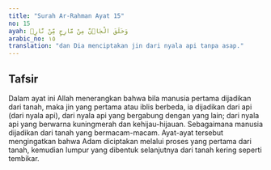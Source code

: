 ```yaml
---
title: "Surah Ar-Rahman Ayat 15"
no: 15
ayah: وَخَلَقَ الْجَاۤنَّ مِنْ مَّارِجٍ مِّنْ نَّارٍۚ  
arabic_no: ١٥
translation: "dan Dia menciptakan jin dari nyala api tanpa asap."
---
```


## Tafsir

Dalam ayat ini Allah menerangkan bahwa bila manusia pertama dijadikan dari tanah, maka jin yang pertama atau iblis berbeda, ia dijadikan dari api (dari nyala api), dari nyala api yang bergabung dengan yang lain; dari nyala api yang berwarna kuningmerah dan kehijau-hijauan. Sebagaimana manusia dijadikan dari tanah yang bermacam-macam. Ayat-ayat tersebut mengingatkan bahwa Adam diciptakan melalui proses yang pertama dari tanah, kemudian lumpur yang dibentuk selanjutnya dari tanah kering seperti tembikar.